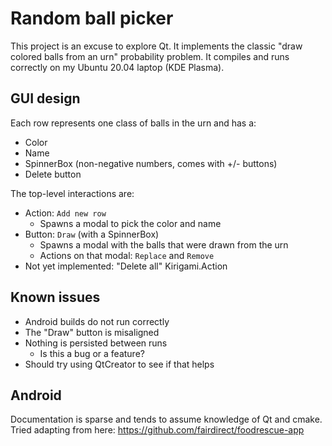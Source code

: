 # Random ball picker

This project is an excuse to explore Qt.
It implements the classic "draw colored balls from an urn" probability problem.
It compiles and runs correctly on my Ubuntu 20.04 laptop (KDE Plasma).


## GUI design
Each row represents one class of balls in the urn and has a:
+ Color
+ Name
+ SpinnerBox (non-negative numbers, comes with +/- buttons)
+ Delete button

The top-level interactions are:
+ Action: `Add new row`
	+ Spawns a modal to pick the color and name
+ Button: `Draw` (with a SpinnerBox)
	+ Spawns a modal with the balls that were drawn from the urn
	+ Actions on that modal: `Replace` and `Remove`
+ Not yet implemented: "Delete all" Kirigami.Action


## Known issues
+ Android builds do not run correctly
+ The "Draw" button is misaligned
+ Nothing is persisted between runs
	+ Is this a bug or a feature?
+ Should try using QtCreator to see if that helps


## Android
Documentation is sparse and tends to assume knowledge of Qt and cmake.
Tried adapting from here:
https://github.com/fairdirect/foodrescue-app
